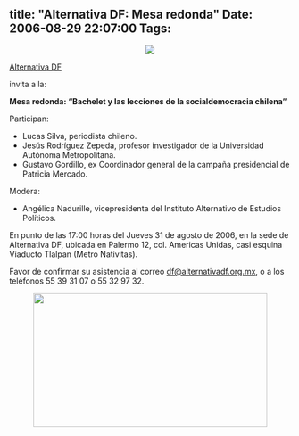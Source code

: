 title: "Alternativa DF: Mesa redonda"
Date: 2006-08-29 22:07:00
Tags: 
---
<p align="center"><img src="http://www.damog.net/files/misc/logo-alternativa.png"/></p>
<a target="_blank" href="http://www.alternativa.org.mx">Alternativa DF</a><p> invita a la:
</p>
<strong>Mesa redonda: &#8220;Bachelet y las lecciones de la socialdemocracia chilena&#8221;</strong><p>
Participan:
</p>
<ul>
<li>Lucas Silva, periodista chileno.</li>
<li>Jesús Rodríguez Zepeda, profesor investigador de la Universidad Autónoma Metropolitana.</li>
<li>Gustavo Gordillo, ex Coordinador general de la campaña presidencial de Patricia Mercado.</li>
</ul>
<p>
Modera:
</p>
<ul>
<li>Angélica Nadurille, vicepresidenta del Instituto Alternativo de Estudios Políticos.</li>
</ul>
<p>
En punto de las 17:00 horas del Jueves 31 de agosto de 2006, en la sede de Alternativa DF, ubicada en Palermo 12, col. Americas Unidas, casi esquina Viaducto Tlalpan (Metro Nativitas).

Favor de confirmar su asistencia al correo <a target="_blank" href="mailto:df@alternativadf.org.mx">df@alternativadf.org.mx</a>, o a los teléfonos 55&#160;39&#160;31&#160;07&#160;o 55&#160;32&#160;97&#160;32.
</p>
<p align="center"><img width="419" height="240" src="http://andreslajous.blogs.com/photos/uncategorized/por_un_chile_para_todos.jpg"/></p>
